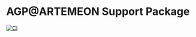 # AGP@ARTEMEON Support Package

[![CI](https://github.com/artemeon/support/actions/workflows/ci.yml/badge.svg?branch=main&event=push)](https://github.com/artemeon/support/actions/workflows/ci.yml)
